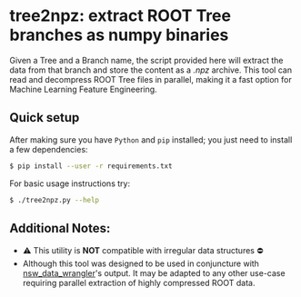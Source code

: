 # **tree2npz**: extract ROOT Tree branches as numpy binaries

Given a Tree and a Branch name, the script provided here will extract the data from that branch and store the content as a *.npz* archive. This tool can read and decompress ROOT Tree files in parallel, making it a fast option for Machine Learning Feature Engineering.

## Quick setup
After making sure you have ```Python``` and ```pip``` installed; you just need to install a few dependencies:
```sh
$ pip install --user -r requirements.txt 
```

For basic usage instructions try:
```sh
$ ./tree2npz.py --help
```

## Additional Notes:
- ⚠️ This utility is **NOT** compatible with irregular data structures ⛔️
- Although this tool was designed to be used in conjuncture with [nsw_data_wrangler](https://gitlab.cern.ch/ml4nswtp/nsw_data_wrangler)'s output. It may be adapted to any other use-case requiring parallel extraction of highly compressed ROOT data.